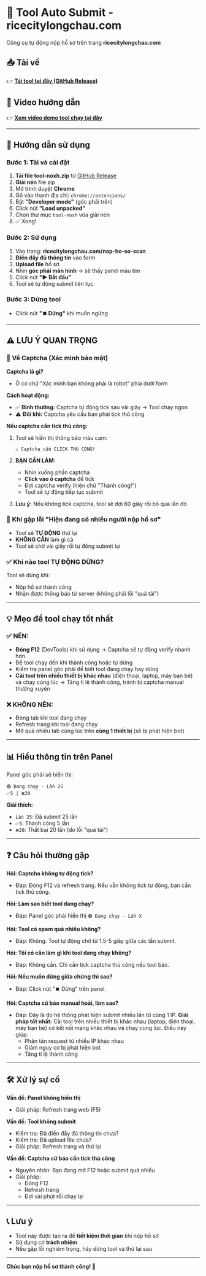 # 🚀 Tool Auto Submit - ricecitylongchau.com

Công cụ tự động nộp hồ sơ trên trang **ricecitylongchau.com**

## 📥 Tải về

👉 **[Tải tool tại đây (GitHub Release)](https://github.com/Donotknowwhy/tool-noxh/releases/latest)**

## 🎥 Video hướng dẫn

👉 **[Xem video demo tool chạy tại đây](https://jam.dev/c/0cd20afa-dcc9-4c13-ab50-4ed07b608e43)**

---

## 📖 Hướng dẫn sử dụng

### Bước 1: Tải và cài đặt

1. **Tải file tool-noxh.zip** từ [GitHub Release](https://github.com/Donotknowwhy/tool-noxh/releases/latest)
2. **Giải nén** file zip
3. Mở trình duyệt **Chrome**
4. Gõ vào thanh địa chỉ: `chrome://extensions/`
5. Bật **"Developer mode"** (góc phải trên)
6. Click nút **"Load unpacked"**
7. Chọn thư mục `tool-noxh` vừa giải nén
8. ✅ Xong!

### Bước 2: Sử dụng

1. Vào trang: **ricecitylongchau.com/nop-ho-so-scan**
2. **Điền đầy đủ thông tin** vào form
3. **Upload file** hồ sơ
4. Nhìn **góc phải màn hình** → sẽ thấy panel màu tím
5. Click nút **"▶️ Bắt đầu"**
6. Tool sẽ tự động submit liên tục

### Bước 3: Dừng tool

- Click nút **"⏹️ Dừng"** khi muốn ngừng

---

## ⚠️ LƯU Ý QUAN TRỌNG

### 🔐 Về Captcha (Xác minh bảo mật)

**Captcha là gì?**
- Ô có chữ "Xác minh bạn không phải là robot" phía dưới form

**Cách hoạt động:**
- ✅ **Bình thường:** Captcha tự động tick sau vài giây → Tool chạy ngon
- ⚠️ **Đôi khi:** Captcha yêu cầu bạn phải tick thủ công

**Nếu captcha cần tick thủ công:**

1. Tool sẽ hiển thị thông báo màu cam:
   ```
   ⚠️ Captcha cần CLICK THỦ CÔNG!
   ```

2. **BẠN CẦN LÀM:**
   - Nhìn xuống phần captcha
   - **Click vào ô captcha** để tick
   - Đợi captcha verify (hiện chữ "Thành công!")
   - Tool sẽ tự động tiếp tục submit

3. **Lưu ý:** Nếu không tick captcha, tool sẽ đợi 60 giây rồi bỏ qua lần đó

### 🔄 Khi gặp lỗi "Hiện đang có nhiều người nộp hồ sơ"

- Tool sẽ **TỰ ĐỘNG** thử lại
- **KHÔNG CẦN** làm gì cả
- Tool sẽ chờ vài giây rồi tự động submit lại

### ✅ Khi nào tool TỰ ĐỘNG DỪNG?

Tool sẽ dừng khi:
- Nộp hồ sơ thành công
- Nhận được thông báo từ server (không phải lỗi "quá tải")

---

## 💡 Mẹo để tool chạy tốt nhất

### ✅ NÊN:
- **Đóng F12** (DevTools) khi sử dụng → Captcha sẽ tự động verify nhanh hơn
- Để tool chạy đến khi thành công hoặc tự dừng
- Kiểm tra panel góc phải để biết tool đang chạy hay dừng
- **Cài tool trên nhiều thiết bị khác nhau** (điện thoại, laptop, máy bạn bè) và chạy cùng lúc → Tăng tỉ lệ thành công, tránh bị captcha manual thường xuyên

### ❌ KHÔNG NÊN:
- Đóng tab khi tool đang chạy
- Refresh trang khi tool đang chạy
- Mở quá nhiều tab cùng lúc trên **cùng 1 thiết bị** (sẽ bị phát hiện bot)

---

## 📊 Hiểu thông tin trên Panel

Panel góc phải sẽ hiển thị:

```
🟢 Đang chạy - Lần 25
✅5 | ❌20
```

**Giải thích:**
- `Lần 25`: Đã submit 25 lần
- `✅5`: Thành công 5 lần
- `❌20`: Thất bại 20 lần (do lỗi "quá tải")

---

## ❓ Câu hỏi thường gặp

**Hỏi: Captcha không tự động tick?**
- Đáp: Đóng F12 và refresh trang. Nếu vẫn không tick tự động, bạn cần tick thủ công.

**Hỏi: Làm sao biết tool đang chạy?**
- Đáp: Panel góc phải hiển thị `🟢 Đang chạy - Lần X`

**Hỏi: Tool có spam quá nhiều không?**
- Đáp: Không. Tool tự động chờ từ 1.5-5 giây giữa các lần submit.

**Hỏi: Tôi có cần làm gì khi tool đang chạy không?**
- Đáp: Không cần. Chỉ cần tick captcha thủ công nếu tool báo.

**Hỏi: Nếu muốn dừng giữa chừng thì sao?**
- Đáp: Click nút "⏹️ Dừng" trên panel.

**Hỏi: Captcha cứ báo manual hoài, làm sao?**
- Đáp: Đây là do hệ thống phát hiện submit nhiều lần từ cùng 1 IP. **Giải pháp tốt nhất:** Cài tool trên nhiều thiết bị khác nhau (laptop, điện thoại, máy bạn bè) có kết nối mạng khác nhau và chạy cùng lúc. Điều này giúp:
  - Phân tán request từ nhiều IP khác nhau
  - Giảm nguy cơ bị phát hiện bot
  - Tăng tỉ lệ thành công

---

## 🛠️ Xử lý sự cố

**Vấn đề: Panel không hiển thị**
- Giải pháp: Refresh trang web (F5)

**Vấn đề: Tool không submit**
- Kiểm tra: Đã điền đầy đủ thông tin chưa?
- Kiểm tra: Đã upload file chưa?
- Giải pháp: Refresh trang và thử lại

**Vấn đề: Captcha cứ báo cần tick thủ công**
- Nguyên nhân: Bạn đang mở F12 hoặc submit quá nhiều
- Giải pháp:
  - Đóng F12
  - Refresh trang
  - Đợi vài phút rồi chạy lại

---

## 📞 Lưu ý

- Tool này được tạo ra để **tiết kiệm thời gian** khi nộp hồ sơ
- Sử dụng có **trách nhiệm**
- Nếu gặp lỗi nghiêm trọng, hãy dừng tool và thử lại sau

---

**Chúc bạn nộp hồ sơ thành công! 🎉**
